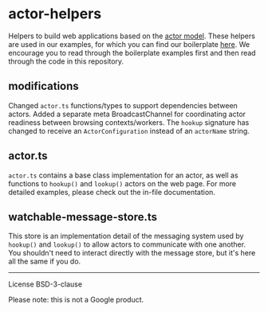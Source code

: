 # actor-helpers

Helpers to build web applications based on the [actor model].
These helpers are used in our examples, for which you can find our boilerplate [here][boilerplate].
We encourage you to read through the boilerplate examples first and then read through the code in this repository.

## modifications

Changed `actor.ts` functions/types to support dependencies between actors. Added a separate meta BroadcastChannel for coordinating actor readiness between browsing contexts/workers.
The `hookup` signature has changed to receive an `ActorConfiguration` instead of an `actorName` string.

## actor.ts

`actor.ts` contains a base class implementation for an actor, as well as functions to `hookup()` and `lookup()` actors on the web page.
For more detailed examples, please check out the in-file documentation.

## watchable-message-store.ts

This store is an implementation detail of the messaging system used by `hookup()` and `lookup()` to allow actors to communicate with one another. You shouldn't need to interact directly with the message store, but it's here all the same if you do.

[actor model]: https://en.wikipedia.org/wiki/Actor_model
[boilerplate]: https://github.com/polymerlabs/actor-boilerplate

---

License BSD-3-clause

Please note: this is not a Google product.
